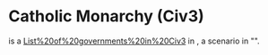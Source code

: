 # Catholic Monarchy (Civ3)

 is a [List%20of%20governments%20in%20Civ3](government) in , a scenario in "".